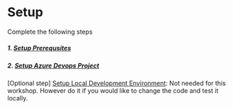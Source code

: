 # Setup

Complete the following steps

##### 1. [Setup Prerequsites](Prerequisites.md)

##### 2. [Setup Azure Devops Project](SetupAzureDevops.md) 

[Optional step] [Setup Local Development Environment](SetupLocalDevEnvironment.md):  Not needed for this workshop. However do it if you would like to change the code and test it locally.
